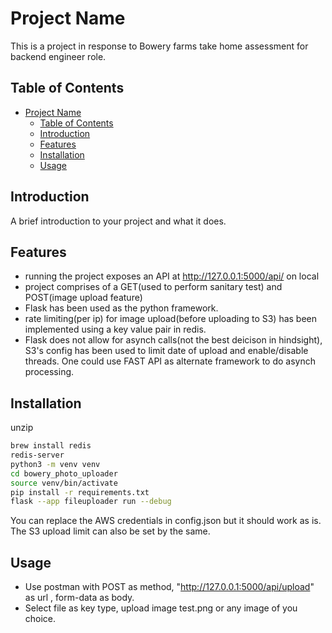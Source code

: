 # Project Name

This is a project in response to  Bowery farms take home assessment for backend engineer role.
## Table of Contents

- [Project Name](#project-name)
  - [Table of Contents](#table-of-contents)
  - [Introduction](#introduction)
  - [Features](#features)
  - [Installation](#installation)
  - [Usage](#usage)


## Introduction

A brief introduction to your project and what it does.

## Features

- running the project exposes an API at http://127.0.0.1:5000/api/ on local
- project comprises of a GET(used to perform sanitary test) and POST(image upload feature)
- Flask has been used as the python framework.
- rate limiting(per ip) for image upload(before uploading to S3) has been implemented using a key value pair in redis. 
- Flask does not allow for asynch calls(not the best deicison in hindsight), S3's config has been used to limit date of upload and enable/disable threads. One could use FAST API as alternate framework to do asynch processing. 

## Installation
unzip 

```bash
brew install redis
redis-server
python3 -m venv venv
cd bowery_photo_uploader
source venv/bin/activate
pip install -r requirements.txt
flask --app fileuploader run --debug
```

You can replace the AWS credentials in config.json but it should work as is. 
The S3 upload limit can also be set by the same.


## Usage

- Use postman with POST as method,  "http://127.0.0.1:5000/api/upload" as url ,  form-data as body.
- Select file as key type, upload image test.png or any image of you choice.
